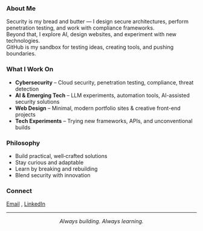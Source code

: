 ### About Me
Security is my bread and butter — I design secure architectures, perform penetration testing, and work with compliance frameworks.  
Beyond that, I explore AI, design websites, and experiment with new technologies.  
GitHub is my sandbox for testing ideas, creating tools, and pushing boundaries.

### What I Work On
- **Cybersecurity** – Cloud security, penetration testing, compliance, threat detection  
- **AI & Emerging Tech** – LLM experiments, automation tools, AI-assisted security solutions  
- **Web Design** – Minimal, modern portfolio sites & creative front-end projects  
- **Tech Experiments** – Trying new frameworks, APIs, and unconventional builds  

### Philosophy
- Build practical, well‑crafted solutions  
- Stay curious and adaptable  
- Learn by breaking and rebuilding  
- Blend security with innovation

  

### Connect
[Email](mailto:kuladeepbmantri@gmail.com) , [LinkedIn](https://linkedin.com/in/kuladeepmantri)

---

<p align="center"><em>Always building. Always learning.</em></p>
